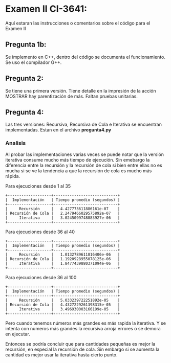 # Examen II CI-3641:

Aquí estaran las instrucciones o comentarios sobre el código para el Examen II

## Pregunta 1b: 

Se implemento en C++, dentro del código se documenta el funcionamiento. Se uso el compilador G++. 

## Pregunta 2: 

Se tiene una primera versión. Tiene detalle en la impresión de la acción MOSTRAR hay parentización de más. 
Faltan pruebas unitarias. 

## Pregunta 4:

Las tres versiones: Recursiva, Recursiva de Cola e Iterativa se encuentran implementadas. Estan en el archivo **pregunta4.py**

### Analisis
Al probar las implementaciones varias veces se puede notar que la versión iterativa consume mucho más tiempo de ejecución. Sin emebargo la diferencia entre la recursión y la recursión de cola si bien entre ellas no es mucha si se ve la tendencia a que la recursión de cola es mucho más rápida. 

Para ejecuciones desde 1 al 35
```
+-------------------+----------------------------+
|  Implementación   | Tiempo promedio (segundos) |
+-------------------+----------------------------+
|     Recursión     |   4.427773611886161e-07    |
| Recursión de Cola |   2.2479466029575892e-07   |
|     Iterativa     |   3.0245099748883927e-06   |
+-------------------+----------------------------+

```
Para ejecuciones desde 36 al 40
```
+-------------------+----------------------------+
|  Implementación   | Tiempo promedio (segundos) |
+-------------------+----------------------------+
|     Recursión     |   1.0132789611816406e-06   |
| Recursión de Cola |   1.1920928955078125e-06   |
|     Iterativa     |   1.8477439880371094e-06   |
+-------------------+----------------------------+

```

Para ejecuciones desde 36 al 100
```
+-------------------+----------------------------+
|  Implementación   | Tiempo promedio (segundos) |
+-------------------+----------------------------+
|     Recursión     |   5.033239722251892e-05    |
| Recursión de Cola |   4.4327229261398315e-05   |
|     Iterativa     |   3.496930003166199e-05    |
+-------------------+----------------------------+

```
Pero cuando tenemos números más grandes es más rapida la iterativa. Y se intenta con numeros más grandes la recursiva arroja errores o se demora en ejecutar. 

Entonces se podría concluir que para cantidades pequeñas es mejor la recursión, en especial la recursión de cola. Sin embargo si se aumenta la cantidad es mejor usar la iterativa hasta cierto punto.
